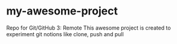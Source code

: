 # my-awesome-project
Repo for Git/GitHub 3: Remote
This awesome project is created to experiment git notions like clone, push and pull
